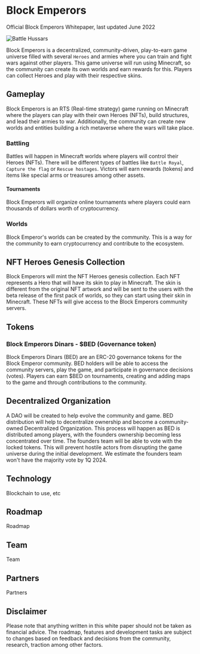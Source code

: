 # Block Emperors

Official Block Emperors Whitepaper, last updated June 2022

![Battle Hussars](https://i.stack.imgur.com/CIbEB.jpg)

Block Emperors is a decentralized, community-driven, play-to-earn game universe filled with several `Heroes` and armies where you can train and fight wars against other players. This game universe will run using Minecraft, so the community can create its own worlds and earn rewards for this. Players can collect Heroes and play with their respective skins.


## Gameplay
Block Emperors is an RTS (Real-time strategy) game running on Minecraft where the players can play with their own Heroes (NFTs), build structures, and lead their armies to war. Additionally, the community can create new worlds and entities building a rich metaverse where the wars will take place.

### Battling
Battles will happen in Minecraft worlds where players will control their Heroes (NFTs). There will be different types of battles like `Battle Royal`, `Capture the flag` or `Rescue hostages`. Victors will earn rewards (tokens) and items like special arms or treasures among other assets.

#### Tournaments
Block Emperors will organize online tournaments where players could earn thousands of dollars worth of cryptocurrency.

### Worlds
Block Emperor's worlds can be created by the community. This is a way for the community to earn cryptocurrency and contribute to the ecosystem.

## NFT Heroes Genesis Collection
Block Emperors will mint the NFT Heroes genesis collection. Each NFT represents a Hero that will have its skin to play in Minecraft. The skin is different from the original NFT artwork and will be sent to the users with the beta release of the first pack of worlds, so they can start using their skin in Minecraft. These NFTs will give access to the Block Emperors community servers.

## Tokens

### Block Emperors Dinars - $BED (Governance token)
Block Emperors Dinars (BED) are an ERC-20 governance tokens for the Block Emperor community. BED holders will be able to access the community servers, play the game, and participate in governance decisions (votes). Players can earn $BED on tournaments, creating and adding maps to the game and through contributions to the community.

## Decentralized Organization
A DAO will be created to help evolve the community and game. BED distribution will help to decentralize ownership and become a community-owned Decentralized Organization. This process will happen as BED is distributed among players, with the founders ownership becoming less concentrated over time. The founders team will be able to vote with the locked tokens. This will prevent hostile actors from disrupting the game universe during the initial development. We estimate the founders team won't have the majority vote by 1Q 2024.

## Technology

Blockchain to use, etc

## Roadmap

Roadmap

## Team

Team

## Partners

Partners

## Disclaimer 
Please note that anything written in this white paper should not be taken as financial advice. The roadmap, features and development tasks are subject to changes based on feedback and decisions from the community, research, traction among other factors.
